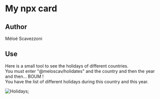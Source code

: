 # My npx card

## Author 
Méloé Scavezzoni

## Use
Here is a small tool to see the holidays of different countries.    
You must enter "@meloscav/holidates" and the country and then the year and then... BOUM !    
You have the list of different holidays during this country and this year.



![Holidays](https://media.giphy.com/media/5ocAtoAPhIDcI/giphy.gif "holiday");
